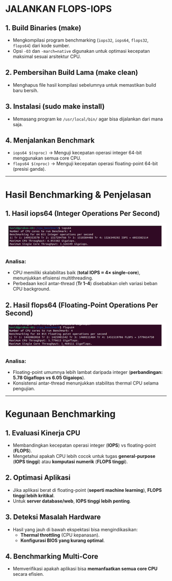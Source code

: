 # JALANKAN FLOPS-IOPS

## 1. Build Binaries (make)
- Mengkompilasi program benchmarking (`iops32`, `iops64`, `flops32`, `flops64`) dari kode sumber.
- Opsi `-O3` dan `-march=native` digunakan untuk optimasi kecepatan maksimal sesuai arsitektur CPU.

## 2. Pembersihan Build Lama (make clean)
- Menghapus file hasil kompilasi sebelumnya untuk memastikan build baru bersih.

## 3. Instalasi (sudo make install)
- Memasang program ke `/usr/local/bin/` agar bisa dijalankan dari mana saja.

## 4. Menjalankan Benchmark
- `iops64 $(nproc)` → Menguji kecepatan operasi integer 64-bit menggunakan semua core CPU.
- `flops64 $(nproc)` → Menguji kecepatan operasi floating-point 64-bit (presisi ganda).

---

# Hasil Benchmarking & Penjelasan

## 1. Hasil iops64 (Integer Operations Per Second)

![alt text](https://github.com/Havidrosihandanu/SisOp-2025/blob/main/week-5/iops.png?raw=true)

### Analisa:
- CPU memiliki skalabilitas baik (**total IOPS ≈ 4× single-core**), menunjukkan efisiensi multithreading.
- Perbedaan kecil antar-thread (**Tr 1-4**) disebabkan oleh variasi beban CPU background.

## 2. Hasil flops64 (Floating-Point Operations Per Second)

![alt text](https://github.com/Havidrosihandanu/SisOp-2025/blob/main/week-5/flops.png?raw=true)

### Analisa:
- Floating-point umumnya lebih lambat daripada integer (**perbandingan: 5.78 Gigaflops vs 6.05 Gigaiops**).
- Konsistensi antar-thread menunjukkan stabilitas thermal CPU selama pengujian.

---

# Kegunaan Benchmarking

## 1. Evaluasi Kinerja CPU
- Membandingkan kecepatan operasi integer (**IOPS**) vs floating-point (**FLOPS**).
- Mengetahui apakah CPU lebih cocok untuk tugas **general-purpose** (**IOPS tinggi**) atau **komputasi numerik** (**FLOPS tinggi**).

## 2. Optimasi Aplikasi
- Jika aplikasi berat di floating-point (**seperti machine learning**), **FLOPS tinggi lebih kritikal**.
- Untuk **server database/web**, **IOPS tinggi lebih penting**.

## 3. Deteksi Masalah Hardware
- Hasil yang jauh di bawah ekspektasi bisa mengindikasikan:
  - **Thermal throttling** (CPU kepanasan).
  - **Konfigurasi BIOS yang kurang optimal**.

## 4. Benchmarking Multi-Core
- Memverifikasi apakah aplikasi bisa **memanfaatkan semua core CPU** secara efisien.
